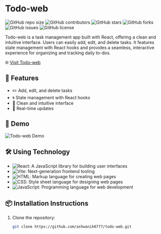 # Todo-web

![GitHub repo size](https://img.shields.io/github/repo-size/ashwanik0777/todo-web)
![GitHub contributors](https://img.shields.io/github/contributors/ashwanik0777/todo-web)
![GitHub stars](https://img.shields.io/github/stars/ashwanik0777/todo-web?style=social)
![GitHub forks](https://img.shields.io/github/forks/ashwanik0777/todo-web?style=social)
![GitHub issues](https://img.shields.io/github/issues/ashwanik0777/todo-web)
![GitHub license](https://img.shields.io/github/license/ashwanik0777/todo-web)

Todo-web is a task management app built with React, offering a clean and intuitive interface. Users can easily add, edit, and delete tasks. It features state management with React hooks and provides a seamless, interactive experience for organizing and tracking daily to-dos.

🌐 [Visit Todo-web](https://ashwanik0777.github.io/todo-web/)

## 🚀 Features
- ✏️ Add, edit, and delete tasks
- 🌀 State management with React hooks
- 🧼 Clean and intuitive interface
- 🔄 Real-time updates

## 📸 Demo
![Todo-web Demo](https://path-to-your-demo-image-or-gif)

## 🛠️ Using Technology
- ![React](https://img.shields.io/badge/-React-61DAFB?logo=react&logoColor=white): A JavaScript library for building user interfaces
- ![Vite](https://img.shields.io/badge/-Vite-646CFF?logo=vite&logoColor=white): Next-generation frontend tooling
- ![HTML](https://img.shields.io/badge/-HTML-E34F26?logo=html5&logoColor=white): Markup language for creating web pages
- ![CSS](https://img.shields.io/badge/-CSS-1572B6?logo=css3&logoColor=white): Style sheet language for designing web pages
- ![JavaScript](https://img.shields.io/badge/-JavaScript-F7DF1E?logo=javascript&logoColor=white): Programming language for web development

## 📦 Installation Instructions
1. Clone the repository:
   ```sh
   git clone https://github.com/ashwanik0777/todo-web.git

  
